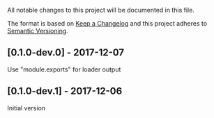 All notable changes to this project will be documented in this file.

The format is based on [Keep a Changelog](http://keepachangelog.com/en/1.0.0/)
and this project adheres to [Semantic Versioning](http://semver.org/spec/v2.0.0.html).

## [0.1.0-dev.0] - 2017-12-07
Use "module.exports" for loader output

## [0.1.0-dev.1] - 2017-12-06
Initial version
